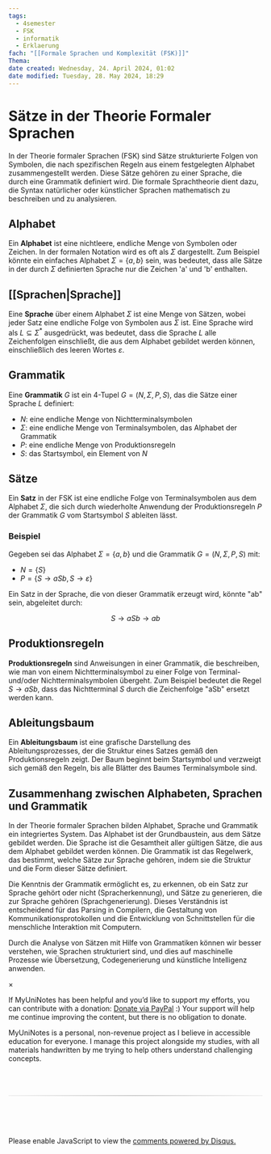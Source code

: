```yaml
---
tags:
  - 4semester
  - FSK
  - informatik
  - Erklaerung
fach: "[[Formale Sprachen und Komplexität (FSK)]]"
Thema:
date created: Wednesday, 24. April 2024, 01:02
date modified: Tuesday, 28. May 2024, 18:29
---
```


# Sätze in der Theorie Formaler Sprachen

In der Theorie formaler Sprachen (FSK) sind Sätze strukturierte Folgen von Symbolen, die nach spezifischen Regeln aus einem festgelegten Alphabet zusammengestellt werden. Diese Sätze gehören zu einer Sprache, die durch eine Grammatik definiert wird. Die formale Sprachtheorie dient dazu, die Syntax natürlicher oder künstlicher Sprachen mathematisch zu beschreiben und zu analysieren.

## Alphabet

Ein **Alphabet** ist eine nichtleere, endliche Menge von Symbolen oder Zeichen. In der formalen Notation wird es oft als $\Sigma$ dargestellt. Zum Beispiel könnte ein einfaches Alphabet $\Sigma = \{a, b\}$ sein, was bedeutet, dass alle Sätze in der durch $\Sigma$ definierten Sprache nur die Zeichen 'a' und 'b' enthalten.

## [[Sprachen|Sprache]]

Eine **Sprache** über einem Alphabet $\Sigma$ ist eine Menge von Sätzen, wobei jeder Satz eine endliche Folge von Symbolen aus $\Sigma$ ist. Eine Sprache wird als $L \subseteq \Sigma^*$ ausgedrückt, was bedeutet, dass die Sprache $L$ alle Zeichenfolgen einschließt, die aus dem Alphabet gebildet werden können, einschließlich des leeren Wortes $\varepsilon$.

## Grammatik

Eine **Grammatik** $G$ ist ein 4-Tupel $G = (N, \Sigma, P, S)$, das die Sätze einer Sprache $L$ definiert:

- $N$: eine endliche Menge von Nichtterminalsymbolen
- $\Sigma$: eine endliche Menge von Terminalsymbolen, das Alphabet der Grammatik
- $P$: eine endliche Menge von Produktionsregeln
- $S$: das Startsymbol, ein Element von $N$

## Sätze

Ein **Satz** in der FSK ist eine endliche Folge von Terminalsymbolen aus dem Alphabet $\Sigma$, die sich durch wiederholte Anwendung der Produktionsregeln $P$ der Grammatik $G$ vom Startsymbol $S$ ableiten lässt.

### Beispiel

Gegeben sei das Alphabet $\Sigma = \{a, b\}$ und die Grammatik $G = (N, \Sigma, P, S)$ mit:

- $N = \{S\}$
- $P = \{S \rightarrow aSb, S \rightarrow \varepsilon\}$

Ein Satz in der Sprache, die von dieser Grammatik erzeugt wird, könnte "ab" sein, abgeleitet durch:

$$
S \rightarrow aSb \rightarrow ab
$$

## Produktionsregeln

**Produktionsregeln** sind Anweisungen in einer Grammatik, die beschreiben, wie man von einem Nichtterminalsymbol zu einer Folge von Terminal- und/oder Nichtterminalsymbolen übergeht. Zum Beispiel bedeutet die Regel $S \rightarrow aSb$, dass das Nichtterminal $S$ durch die Zeichenfolge "aSb" ersetzt werden kann.

## Ableitungsbaum

Ein **Ableitungsbaum** ist eine grafische Darstellung des Ableitungsprozesses, der die Struktur eines Satzes gemäß den Produktionsregeln zeigt. Der Baum beginnt beim Startsymbol und verzweigt sich gemäß den Regeln, bis alle Blätter des Baumes Terminalsymbole sind.

## Zusammenhang zwischen Alphabeten, Sprachen und Grammatik

In der Theorie formaler Sprachen bilden Alphabet, Sprache und Grammatik ein integriertes System. Das Alphabet ist der Grundbaustein, aus dem Sätze gebildet werden. Die Sprache ist die Gesamtheit aller gültigen Sätze, die aus dem Alphabet gebildet werden können. Die Grammatik ist das Regelwerk, das bestimmt, welche Sätze zur Sprache gehören, indem sie die Struktur und die Form dieser Sätze definiert.

Die Kenntnis der Grammatik ermöglicht es, zu erkennen, ob ein Satz zur Sprache gehört oder nicht (Spracherkennung), und Sätze zu generieren, die zur Sprache gehören (Sprachgenerierung). Dieses Verständnis ist entscheidend für das Parsing in Compilern, die Gestaltung von Kommunikationsprotokollen und die Entwicklung von Schnittstellen für die menschliche Interaktion mit Computern.

Durch die Analyse von Sätzen mit Hilfe von Grammatiken können wir besser verstehen, wie Sprachen strukturiert sind, und dies auf maschinelle Prozesse wie Übersetzung, Codegenerierung und künstliche Intelligenz anwenden.

<!-- Modal START -->
<div id="myModal" class="modal">
  <div class="modal-content">
    <span id="closeModal" class="close">&times;</span>
    <p class="modal-text">
      If MyUniNotes has been helpful and you’d like to support my efforts, <span class="modal-highlight"> you can contribute with a donation: <a class="modal-dono-link" href="https://paypal.me/myuninotes4u">Donate via PayPal</a> :) </span> Your support will help me continue improving the content, but there is no obligation to donate.
    </p>
    <p class="modal-text">
      <span class="modal-highlight">MyUniNotes is a personal, non-revenue project as I believe in accessible education for everyone.</span> I manage this project alongside my studies, with all materials handwritten by me trying to help others understand challenging concepts.
    </p>
  </div>
</div>

<script>
  // JavaScript to display the modal on page load
  document.addEventListener('DOMContentLoaded', function() {
    // Generate a random number between 1 and 1
    // Wanted it to load with a adjustable probability for every page load but did not work, as DOM is loaded only once. Therefore now loading it every time website is visited and DOM is loaded.
    const randomNumber = Math.floor(Math.random() * 1) + 1; 
    // console.log(randomNumber)
    if (randomNumber === 1) {
      setTimeout(function() {
        const modal = document.getElementById('myModal');
        if (modal) {
          modal.classList.add('show');
        }
      }, 1000); // Adjust the delay as needed

      const closeModal = document.getElementById('closeModal');
      if (closeModal) {
        closeModal.addEventListener('click', function() {
          const modal = document.getElementById('myModal');
          if (modal) {
            modal.classList.remove('show');
          }
        });
      }
    } else {
      // Ensure the modal is hidden if the random number is not 1
      const modal = document.getElementById('myModal');
      if (modal) {
        modal.style.display = 'none';
      }
    }
  });
</script>
<!-- Modal END -->

<!-- DISQUS SCRIPT COMMENT START -->

<hr style="border: none; height: 2px; background: linear-gradient(to right, #f0f0f0, #ccc, #f0f0f0); margin-top: 4rem; margin-bottom: 5rem;">
<div id="disqus_thread"></div>
<script>
    /**
    *  RECOMMENDED CONFIGURATION VARIABLES: EDIT AND UNCOMMENT THE SECTION BELOW TO INSERT DYNAMIC VALUES FROM YOUR PLATFORM OR CMS.
    *  LEARN WHY DEFINING THESE VARIABLES IS IMPORTANT: https://disqus.com/admin/universalcode/#configuration-variables    */
    /*
    var disqus_config = function () {
    this.page.url = PAGE_URL;  // Replace PAGE_URL with your page's canonical URL variable
    this.page.identifier = PAGE_IDENTIFIER; // Replace PAGE_IDENTIFIER with your page's unique identifier variable
    };
    */
    (function() { // DON'T EDIT BELOW THIS LINE
    var d = document, s = d.createElement('script');
    s.src = 'https://myuninotes.disqus.com/embed.js';
    s.setAttribute('data-timestamp', +new Date());
    (d.head || d.body).appendChild(s);
    })();
</script>
<noscript>Please enable JavaScript to view the <a href="https://disqus.com/?ref_noscript">comments powered by Disqus.</a></noscript>

<!-- DISQUS SCRIPT COMMENT END -->
